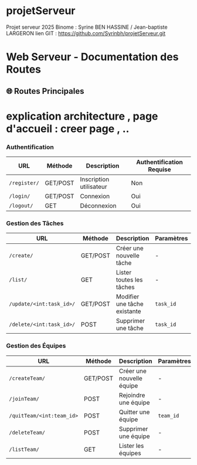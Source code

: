 # projetServeur
Projet serveur 2025
Binome : Syrine BEN HASSINE / Jean-baptiste LARGERON
lien GIT : https://github.com/Syrinbh/projetServeur.git
# Web Serveur - Documentation des Routes

## 🌐 Routes Principales
# explication architecture , page d'accueil : creer page , .. 
### Authentification
| URL | Méthode | Description | Authentification Requise |
|-----|---------|-------------|---------------------------|
| `/register/` | GET/POST | Inscription utilisateur | Non |
| `/login/` | GET/POST | Connexion | Oui |
| `/logout/` | GET | Déconnexion | Oui |

### Gestion des Tâches
| URL | Méthode | Description | Paramètres |
|-----|---------|-------------|------------|
| `/create/` | GET/POST | Créer une nouvelle tâche | - |
| `/list/` | GET | Lister toutes les tâches | - |
| `/update/<int:task_id>/` | GET/POST | Modifier une tâche existante | `task_id` |
| `/delete/<int:task_id>/` | POST | Supprimer une tâche | `task_id` |

### Gestion des Équipes
| URL | Méthode | Description | Paramètres |
|-----|---------|-------------|------------|
| `/createTeam/` | GET/POST | Créer une nouvelle équipe | - |
| `/joinTeam/` | POST | Rejoindre une équipe | - |
| `/quitTeam/<int:team_id>` | POST | Quitter une équipe | `team_id` |
| `/deleteTeam/` | POST | Supprimer une équipe | - |
| `/listTeam/` | GET | Lister les équipes | - |
